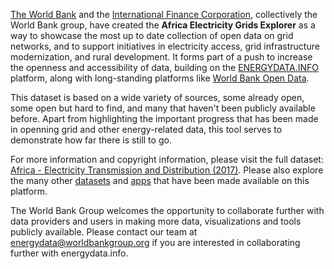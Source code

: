 [The World Bank](http://www.worldbank.org/) and the [International Finance Corporation](http://www.ifc.org/), collectively the World Bank group, have created the **Africa Electricity Grids Explorer** as a way to showcase the most up to date collection of open data on grid networks, and to support initiatives in electricity access, grid infrastructure modernization, and rural development. It forms part of a push to increase the openness and accessibility of data, building on the [ENERGYDATA.INFO](https://energydata.info/) platform, along with long-standing platforms like [World Bank Open Data](http://data.worldbank.org/).

This dataset is based on a wide variety of sources, some already open, some open but hard to find, and many that haven't been publicly available before. Apart from highlighting the important progress that has been made in openning grid and other energy-related data, this tool serves to demonstrate how far there is still to go.

For more information and copyright information, please visit the full dataset: [Africa - Electricity Transmission and Distribution (2017)](https://energydata.info/dataset/africa-electricity-transmission-and-distribution-2017). Please also explore the many other [datasets](https://energydata.info/dataset) and [apps](https://energydata.info/apps) that have been made available on this platform.

The World Bank Group welcomes the opportunity to collaborate further with data providers and users in making more data, visualizations and tools publicly available. Please contact our team at [energydata@worldbankgroup.org](mailto:energydata@worldbankgroup.org) if you are interested in collaborating further with energydata.info.
